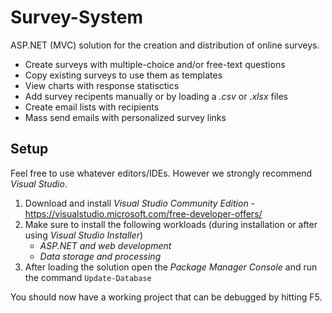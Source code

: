 # Survey-System
ASP.NET (MVC) solution for the creation and distribution of online surveys.

- Create surveys with multiple-choice and/or free-text questions
- Copy existing surveys to use them as templates
- View charts with response statisctics
- Add survey recipents manually or by loading a *.csv* or *.xlsx* files
- Create email lists with recipients
- Mass send emails with personalized survey links
## Setup
Feel free to use whatever editors/IDEs.
However we strongly recommend *Visual Studio*.

 1. Download and install *Visual Studio Community Edition* - https://visualstudio.microsoft.com/free-developer-offers/
 2. Make sure to install the following workloads (during installation or after using *Visual Studio Installer*) 
	  - *ASP.NET and web development*
	  - *Data storage and processing*
 3. After loading the solution open the *Package Manager Console* and run the command `Update-Database`

You should now have a working project that can be debugged by hitting F5.
